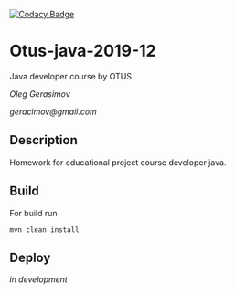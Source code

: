 [![Codacy Badge](https://api.codacy.com/project/badge/Grade/25f600b185944c2f89fd63e85303559b)](https://www.codacy.com/manual/geracimov/otus-java-2019?utm_source=github.com&amp;utm_medium=referral&amp;utm_content=geracimov/otus-java-2019&amp;utm_campaign=Badge_Grade)

# Otus-java-2019-12
Java developer course by OTUS

_Oleg Gerasimov_

_geracimov@gmail.com_

## Description
Homework for educational project course developer java.

## Build
For build run
```shell script
mvn clean install
```

## Deploy
_in development_
